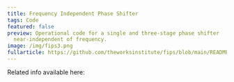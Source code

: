 ```yaml
---
title: Frequency Independent Phase Shifter
tags: Code
featured: false
preview: Operational code for a single and three-stage phase shifter
  near-independent of frequency.
image: /img/fips3.png
fullarticle: https://github.com/theworksinstitute/fips/blob/main/README.md
---
```

Related info available here:
